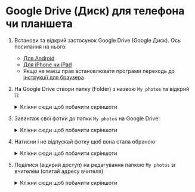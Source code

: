 # Google Drive (Диск) для телефона чи планшета

1. Встанови та відкрий застосунок Google Drive (Google Диск). Ось посилання на нього:
   - [Для Android](https://play.google.com/store/apps/details?id=com.google.android.apps.docs&pcampaignid=web_share)
   - [Для iPhone чи iPad](https://apps.apple.com/us/app/google-drive/id507874739)
   - Якщо не маєш прав встановлювати програми переходь до [інструкції для браузера](./web.md)
2. На Google Drive створи папку (Folder) з назвою `My photos` та відкрий її:
    <details>
      <summary>Клікни сюди щоб побачити скріншоти</summary>

      <img style="max-width: 400px" src="./Google-Drive-Android/Create%20new.png" alt="Create new">
      <img style="max-width: 400px" src="./Google-Drive-Android/create%20folder.png" alt="Create folder">
      <img style="max-width: 400px" src="./Google-Drive-Android/Enter%20new%20folder%20name.png" alt="Enter Folter name">
      <img style="max-width: 400px" src="./Google-Drive-Android/Open%20folder.png" alt="Open folder">
    </details>

3. Завантаж свої фотки до папки `My photos` на Google Drive:
    <details>
      <summary>Клікни сюди щоб побачити скріншоти</summary>
      
      <img style="max-width: 400px" src="./Google-Drive-Android/Inside%20folder%20new.png" alt="Open new inside folder">
      <img style="max-width: 400px" src="./Google-Drive-Android/new%20upload.png" alt="Press Upload">
    </details>

4. Натисни і не відпускай фотку щоб вона стала обраною
    <details>
      <summary>Клікни сюди щоб побачити скріншоти</summary>
      
      <img style="max-width: 400px" src="./Google-Drive-Android/select%20recent.png" alt="Press a photo">
      <img style="max-width: 400px" src="./Google-Drive-Android/multiple%20files%20selected.png" alt="Select multiple photos">
    </details>

5. Поділися (відкрий доступ) на редагування папкою `My photos` зі вчителем (спитай адресу вчителя)
    <details>
      <summary>Клікни сюди щоб побачити скріншоти</summary>

      <img style="max-width: 400px" src="./Google-Drive-Android/folder%20context%20menu.png" alt="">
      <img style="max-width: 400px" src="./Google-Drive-Android/Folder%20share.png" alt="">
      <img style="max-width: 400px" src="./Google-Drive-Android/Enter%20email%20to%20share.png" alt="">
      <img style="max-width: 400px" src="./Google-Drive-Android/Select%20person%20from%20autocomplete.png" alt="">
      <img style="max-width: 400px" src="./Google-Drive-Android/Send%20editor%20invitation.png" alt="">
      <img style="max-width: 400px" src="./Google-Drive-Android/folder%20shared%20successfully.png" alt="">
    </details>
